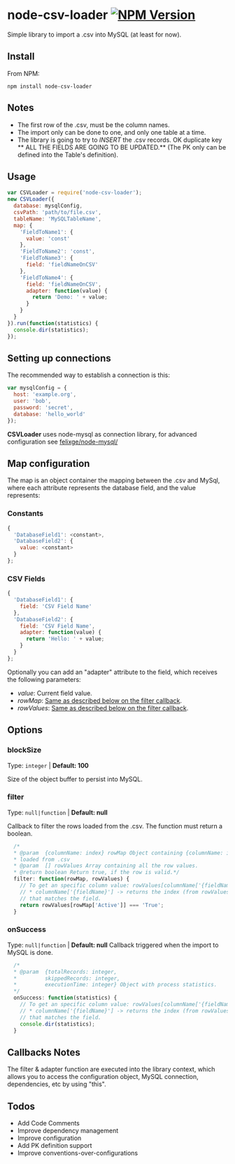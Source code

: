 # node-csv-loader [![NPM Version](https://img.shields.io/npm/v/node-csv-loader.svg)](https://npmjs.org/package/node-csv-loader)

Simple library to import a .csv into MySQL (at least for now).

## Install

From NPM:

```shell
npm install node-csv-loader
```

## Notes

- The first row of the .csv, must be the column names.
- The import only can be done to one, and only one table at a time.
- The library is going to try to *INSERT* the .csv records. OK duplicate key ** ALL THE FIELDS ARE GOING TO BE UPDATED.** (The PK only can be defined into the Table's definition).

## Usage

```js
var CSVLoader = require('node-csv-loader');
new CSVLoader({
  database: mysqlConfig,
  csvPath: 'path/to/file.csv',
  tableName: 'MySQLTableName',
  map: {
    'FieldToName1': {
      value: 'const'
    },
    'FieldToName2': 'const',
    'FieldToName3': {
      field: 'fieldNameOnCSV'
    },
    'FieldToName4': {
      field: 'fieldNameOnCSV',
      adapter: function(value) {
        return 'Demo: ' + value;
      }
    }
  }
}).run(function(statistics) {
  console.dir(statistics);
});
```

## Setting up connections

The recommended way to establish a connection is this:

```js
var mysqlConfig = {
  host: 'example.org',
  user: 'bob',
  password: 'secret',
  database: 'hello_world'
});
```

**CSVLoader** uses node-mysql as connection library, for advanced configuration see [felixge/node-mysql/](https://raw.githubusercontent.com/felixge/node-mysql/)

## Map configuration

The map is an object container the mapping between the .csv and MySql, where each attribute represents the database field, and the value represents:

### Constants
```js
{
  'DatabaseField1': <constant>,
  'DatabaseField2': {
    value: <constant>
  }
};
```

### CSV Fields
```js
{
  'DatabaseField1': {
    field: 'CSV Field Name'
  },
  'DatabaseField2': {
    field: 'CSV Field Name',
    adapter: function(value) {
      return 'Hello: ' + value;
    }
  }
};
```

Optionally you can add an "adapter" attribute to the field, which receives the following parameters:
- *value*: Current field value.
- *rowMap*: [Same as described below on the filter callback](#filter).
- *rowValues*: [Same as described below on the filter callback](#filter).



## Options


### blockSize
Type: `integer` | **Default: 100**

Size of the object buffer to persist into MySQL.

### filter
Type: `null|function` | **Default: null**

Callback to filter the rows loaded from the .csv. The function must return a boolean.
```js
  /*
  * @param  {columnName: index} rowMap Object containing {columnName: index}
  * loaded from .csv
  * @param  [] rowValues Array containing all the row values.
  * @return boolean Return true, if the row is valid.*/
  filter: function(rowMap, rowValues) {
    // To get an specific column value: rowValues[columnName['{fieldName}']].
    // * columnName['{fieldName}'] -> returns the index (from rowValues),
    // that matches the field.
    return rowValues[rowMap['Active']] === 'True';
  }
```

### onSuccess
Type: `null|function` | **Default: null**
Callback triggered when the import to MySQL is done.
```js
  /*
  * @param  {totalRecords: integer,
  *         skippedRecords: integer,
  *         executionTime: integer} Object with process statistics.
  */
  onSuccess: function(statistics) {
    // To get an specific column value: rowValues[columnName['{fieldName}']].
    // * columnName['{fieldName}'] -> returns the index (from rowValues),
    // that matches the field.
    console.dir(statistics);
  }
```

## Callbacks Notes

The filter & adapter function are executed into the library context, which allows you to access the configuration object, MySQL connection, dependencies, etc by using "this".

## Todos

 - Add Code Comments
 - Improve dependency management
 - Improve configuration
 - Add PK definition support
 - Improve conventions-over-configurations